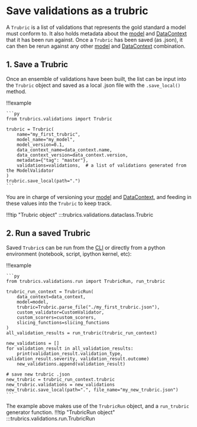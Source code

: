 # Save validations as a trubric
A `Trubric` is a list of validations that represents the gold standard a model must conform to. It also holds metadata about the [model](models.md) and [DataContext](data_context.md) that it has been run against. Once a `Trubric` has been saved (as .json), it can then be rerun against any other [model](models.md) and [DataContext](data_context.md) combination.

## 1. Save a Trubric
Once an ensemble of validations have been built, the list can be input into the `Trubric` object and saved as a local .json file with the `.save_local()` method.

!!!example

    ```py
    from trubrics.validations import Trubric

    trubric = Trubric(
        name="my_first_trubric",
        model_name="my_model",
        model_version=0.1,
        data_context_name=data_context.name,
        data_context_version=data_context.version,
        metadata={"tag": "master"},
        validations=validations,  # a list of validations generated from the ModelValidator
    )
    trubric.save_local(path=".")
    ```

You are in charge of versioning your [model](models.md) and [DataContext](data_context.md), and feeding in these values into the `Trubric` to keep track.

!!!tip "Trubric object"
    :::trubrics.validations.dataclass.Trubric

## 2. Run a saved Trubric
Saved `Trubric`s can be run from the [CLI](trubrics_cli.md) or directly from a python environment (notebook, script, ipython kernel, etc):

!!!example

    ```py
    from trubrics.validations.run import TrubricRun, run_trubric

    trubric_run_context = TrubricRun(
        data_context=data_context,
        model=model,
        trubric=Trubric.parse_file("./my_first_trubric.json"),
        custom_validator=CustomValidator,
        custom_scorers=custom_scorers,
        slicing_functions=slicing_functions
    )
    all_validation_results = run_trubric(trubric_run_context)

    new_validations = []
    for validation_result in all_validation_results:
        print(validation_result.validation_type, validation_result.severity, validation_result.outcome)
        new_validations.append(validation_result)

    # save new trubric .json
    new_trubric = trubric_run_context.trubric
    new_trubric.validations = new_validations
    new_trubric.save_local(path=".", file_name="my_new_trubric.json")
    ```

The example above makes use of the `TrubricRun` object, and a `run_trubric` generator function.
!!!tip "TrubricRun object"
    :::trubrics.validations.run.TrubricRun
